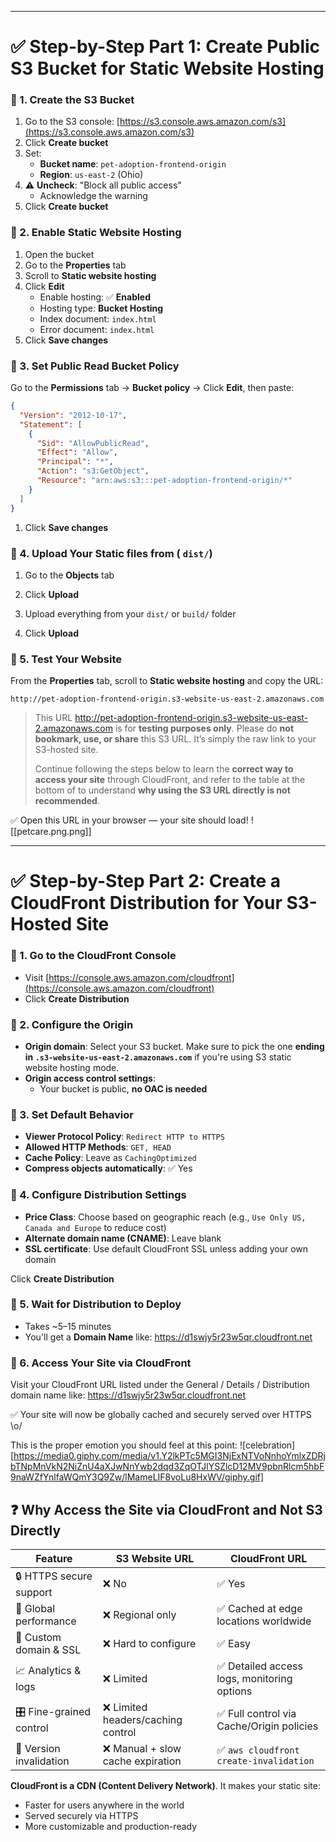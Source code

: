 

---

# ✅ Step-by-Step Part 1: Create Public S3 Bucket for Static Website Hosting
### 🔹 1. **Create the S3 Bucket**

1. Go to the S3 console: [https://s3.console.aws.amazon.com/s3](https://s3.console.aws.amazon.com/s3)
2. Click **Create bucket**
3. Set:
   - **Bucket name**: `pet-adoption-frontend-origin`
   - **Region**: `us-east-2` (Ohio)
4. ⚠️ **Uncheck**: "Block all public access"
   - Acknowledge the warning
1. Click **Create bucket**
### 🔹 2. **Enable Static Website Hosting**

1. Open the bucket
2. Go to the **Properties** tab
3. Scroll to **Static website hosting**
4. Click **Edit**
   - Enable hosting: ✅ **Enabled**
   - Hosting type: **Bucket Hosting**
   - Index document: `index.html`
   - Error document: `index.html` 
1. Click **Save changes**

### 🔹 3. **Set Public Read Bucket Policy**

Go to the **Permissions** tab → **Bucket policy** → Click **Edit**, then paste:

```json
{
  "Version": "2012-10-17",
  "Statement": [
    {
      "Sid": "AllowPublicRead",
      "Effect": "Allow",
      "Principal": "*",
      "Action": "s3:GetObject",
      "Resource": "arn:aws:s3:::pet-adoption-frontend-origin/*"
    }
  ]
}
```

1. Click **Save changes**

### 🔹 4. **Upload Your Static files from ( `dist/`)**

1. Go to the **Objects** tab
    
2. Click **Upload**
    
3. Upload everything from your `dist/` or `build/` folder
    
4. Click **Upload**
    

### 🔹 5. **Test Your Website**

From the **Properties** tab, scroll to **Static website hosting** and copy the URL:

```
http://pet-adoption-frontend-origin.s3-website-us-east-2.amazonaws.com
```

> This URL http://pet-adoption-frontend-origin.s3-website-us-east-2.amazonaws.com  is for **testing purposes only**. Please do **not bookmark, use, or share** this S3 URL.  It’s simply the raw link to your S3-hosted site.
> 
> Continue following the steps below to learn the **correct way to access your site** through CloudFront, and refer to the table at the bottom of to understand **why using the S3 URL directly is not recommended**.

✅ Open this URL in your browser — your site should load!
![[petcare.png.png]]


---

# ✅ Step-by-Step Part 2: Create a CloudFront Distribution for Your S3-Hosted Site

### 🔹 1. Go to the CloudFront Console

- Visit [https://console.aws.amazon.com/cloudfront](https://console.aws.amazon.com/cloudfront)
- Click **Create Distribution**
### 🔹 2. Configure the Origin

- **Origin domain**: Select your S3 bucket. Make sure to pick the one **ending in `.s3-website-us-east-2.amazonaws.com`** if you're using S3 static website hosting mode.
- **Origin access control settings**: 
  - Your bucket is public, **no OAC is needed**

### 🔹 3. Set Default Behavior

- **Viewer Protocol Policy**: `Redirect HTTP to HTTPS`
- **Allowed HTTP Methods**: `GET, HEAD`
- **Cache Policy**: Leave as `CachingOptimized` 
- **Compress objects automatically**: ✅ Yes

### 🔹 4. Configure Distribution Settings

- **Price Class**: Choose based on geographic reach (e.g., `Use Only US, Canada and Europe` to reduce cost)
- **Alternate domain name (CNAME)**: Leave blank
- **SSL certificate**: Use default CloudFront SSL unless adding your own domain

Click **Create Distribution**

### 🔹 5. Wait for Distribution to Deploy

- Takes ~5–15 minutes
- You'll get a **Domain Name** like: https://d1swjy5r23w5qr.cloudfront.net

### 🔹 6. Access Your Site via CloudFront

Visit your CloudFront URL listed under the General / Details /  Distribution domain name like:
	https://d1swjy5r23w5qr.cloudfront.net

✅ Your site will now be globally cached and securely served over HTTPS \o/

This is the proper emotion you should feel at this point: 
![celebration][https://media0.giphy.com/media/v1.Y2lkPTc5MGI3NjExNTVoNnhoYmlxZDRjbTNpMnVkN2NiZnU4aXJwNnYwb2dqd3ZqOTJlYSZlcD12MV9pbnRlcm5hbF9naWZfYnlfaWQmY3Q9Zw/lMameLIF8voLu8HxWV/giphy.gif]

## ❓ Why Access the Site via CloudFront and Not S3 Directly

| Feature                 | S3 Website URL                    | CloudFront URL                             |
| ----------------------- | --------------------------------- | ------------------------------------------ |
| 🔒 HTTPS secure support | ❌ No                              | ✅ Yes                                      |
| 🚀 Global performance   | ❌ Regional only                   | ✅ Cached at edge locations worldwide       |
| 🔧 Custom domain & SSL  | ❌ Hard to configure               | ✅ Easy                                     |
| 📈 Analytics & logs     | ❌ Limited                         | ✅ Detailed access logs, monitoring options |
| 🎛 Fine-grained control | ❌ Limited headers/caching control | ✅ Full control via Cache/Origin policies   |
| 🔄 Version invalidation | ❌ Manual + slow cache expiration  | ✅ `aws cloudfront create-invalidation`     |

**CloudFront is a CDN (Content Delivery Network)**. It makes your static site:

- Faster for users anywhere in the world
- Served securely via HTTPS
- More customizable and production-ready
